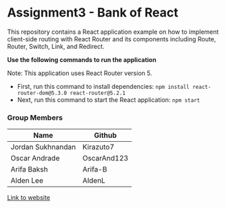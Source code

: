 # Assignment3 - Bank of React
This repository contains a React application example on how to implement client-side routing with React Router and its components including Route, Router, Switch, Link, and Redirect.

**Use the following commands to run the application**

Note: This application uses React Router version 5.
- First, run this command to install dependencies:
```npm install react-router-dom@5.3.0 react-router@5.2.1```
- Next, run this command to start the React application:
```npm start```

### Group Members
| Name       | Github              |
| --------------- | ----------------- |
| Jordan Sukhnandan | Kirazuto7 |
| Oscar Andrade  | OscarAnd123 |
| Arifa Baksh | Arifa-B |
| Alden Lee | AldenL |

[Link to website](https://kirazuto7.github.io/Assignment4_Bank_of_React/)
